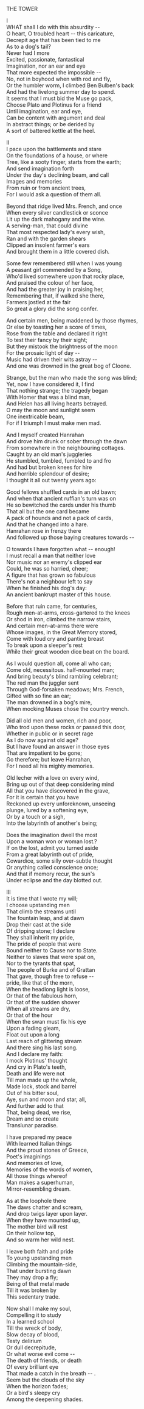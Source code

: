 THE TOWER  
  
I  
WHAT shall I do with this absurdity --  
O heart, O troubled heart -- this caricature,  
Decrepit age that has been tied to me  
As to a dog's tail?  
Never had I more  
Excited, passionate, fantastical  
Imagination, nor an ear and eye  
That more expected the impossible --  
No, not in boyhood when with rod and fly,  
Or the humbler worm, I climbed Ben Bulben's back  
And had the livelong summer day to spend.  
It seems that I must bid the Muse go pack,  
Choose Plato and Plotinus for a friend  
Until imagination, ear and eye,  
Can be content with argument and deal  
In abstract things; or be derided by  
A sort of battered kettle at the heel.  
  
II  
I pace upon the battlements and stare  
On the foundations of a house, or where  
Tree, like a sooty finger, starts from the earth;  
And send imagination forth  
Under the day's declining beam, and call  
Images and memories  
From ruin or from ancient trees,  
For I would ask a question of them all.  
  
Beyond that ridge lived Mrs.  French, and once  
When every silver candlestick or sconce  
Lit up the dark mahogany and the wine.  
A serving-man, that could divine  
That most respected lady's every wish,  
Ran and with the garden shears  
Clipped an insolent farmer's ears  
And brought them in a little covered dish.  
  
Some few remembered still when I was young  
A peasant girl commended by a Song,  
Who'd lived somewhere upon that rocky place,  
And praised the colour of her face,  
And had the greater joy in praising her,  
Remembering that, if walked she there,  
Farmers jostled at the fair  
So great a glory did the song confer.  
  
And certain men, being maddened by those rhymes,  
Or else by toasting her a score of times,  
Rose from the table and declared it right  
To test their fancy by their sight;  
But they mistook the brightness of the moon  
For the prosaic light of day --  
Music had driven their wits astray --  
And one was drowned in the great bog of Cloone.  
  
Strange, but the man who made the song was blind;  
Yet, now I have considered it, I find  
That nothing strange; the tragedy began  
With Homer that was a blind man,  
And Helen has all living hearts betrayed.  
O may the moon and sunlight seem  
One inextricable beam,  
For if I triumph I must make men mad.  
  
And I myself created Hanrahan  
And drove him drunk or sober through the dawn  
From somewhere in the neighbouring cottages.  
Caught by an old man's juggleries  
He stumbled, tumbled, fumbled to and fro  
And had but broken knees for hire  
And horrible splendour of desire;  
I thought it all out twenty years ago:  
  
Good fellows shuffled cards in an old bawn;  
And when that ancient ruffian's turn was on  
He so bewitched the cards under his thumb  
That all but the one card became  
A pack of hounds and not a pack of cards,  
And that he changed into a hare.  
Hanrahan rose in frenzy there  
And followed up those baying creatures towards --  
  
O towards I have forgotten what -- enough!  
I must recall a man that neither love  
Nor music nor an enemy's clipped ear  
Could, he was so harried, cheer;  
A figure that has grown so fabulous  
There's not a neighbour left to say  
When he finished his dog's day:  
An ancient bankrupt master of this house.  
  
Before that ruin came, for centuries,  
Rough men-at-arms, cross-gartered to the knees  
Or shod in iron, climbed the narrow stairs,  
And certain men-at-arms there were  
Whose images, in the Great Memory stored,  
Come with loud cry and panting breast  
To break upon a sleeper's rest  
While their great wooden dice beat on the board.  
  
As I would question all, come all who can;  
Come old, necessitous.  half-mounted man;  
And bring beauty's blind rambling celebrant;  
The red man the juggler sent  
Through God-forsaken meadows; Mrs. French,  
Gifted with so fine an ear;  
The man drowned in a bog's mire,  
When mocking Muses chose the country wench.  
  
Did all old men and women, rich and poor,  
Who trod upon these rocks or passed this door,  
Whether in public or in secret rage  
As I do now against old age?  
But I have found an answer in those eyes  
That are impatient to be gone;  
Go therefore; but leave Hanrahan,  
For I need all his mighty memories.  
  
Old lecher with a love on every wind,  
Bring up out of that deep considering mind  
All that you have discovered in the grave,  
For it is certain that you have  
Reckoned up every unforeknown, unseeing  
plunge, lured by a softening eye,  
Or by a touch or a sigh,  
Into the labyrinth of another's being;  
  
Does the imagination dwell the most  
Upon a woman won or woman lost.?  
If on the lost, admit you turned aside  
From a great labyrinth out of pride,  
Cowardice, some silly over-subtle thought  
Or anything called conscience once;  
And that if memory recur, the sun's  
Under eclipse and the day blotted out.  
  
III  
It is time that I wrote my will;  
I choose upstanding men  
That climb the streams until  
The fountain leap, and at dawn  
Drop their cast at the side  
Of dripping stone; I declare  
They shall inherit my pride,  
The pride of people that were  
Bound neither to Cause nor to State.  
Neither to slaves that were spat on,  
Nor to the tyrants that spat,  
The people of Burke and of Grattan  
That gave, though free to refuse --  
pride, like that of the morn,  
When the headlong light is loose,  
Or that of the fabulous horn,  
Or that of the sudden shower  
When all streams are dry,  
Or that of the hour  
When the swan must fix his eye  
Upon a fading gleam,  
Float out upon a long  
Last reach of glittering stream  
And there sing his last song.  
And I declare my faith:  
I mock Plotinus' thought  
And cry in Plato's teeth,  
Death and life were not  
Till man made up the whole,  
Made lock, stock and barrel  
Out of his bitter soul,  
Aye, sun and moon and star, all,  
And further add to that  
That, being dead, we rise,  
Dream and so create  
Translunar paradise.  
  
I have prepared my peace  
With learned Italian things  
And the proud stones of Greece,  
Poet's imaginings  
And memories of love,  
Memories of the words of women,  
All those things whereof  
Man makes a superhuman,  
Mirror-resembling dream.  
  
As at the loophole there  
The daws chatter and scream,  
And drop twigs layer upon layer.  
When they have mounted up,  
The mother bird will rest  
On their hollow top,  
And so warm her wild nest.  
  
I leave both faith and pride  
To young upstanding men  
Climbing the mountain-side,  
That under bursting dawn  
They may drop a fly;  
Being of that metal made  
Till it was broken by  
This sedentary trade.  
  
Now shall I make my soul,  
Compelling it to study  
In a learned school  
Till the wreck of body,  
Slow decay of blood,  
Testy delirium  
Or dull decrepitude,  
Or what worse evil come --  
The death of friends, or death  
Of every brilliant eye  
That made a catch in the breath -- .  
Seem but the clouds of the sky  
When the horizon fades;  
Or a bird's sleepy cry  
Among the deepening shades.  
